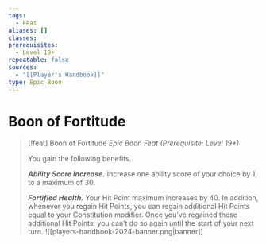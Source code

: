 ```yaml
---
tags:
  - Feat
aliases: []
classes: 
prerequisites:
  - Level 19+
repeatable: false
sources:
  - "[[Player's Handbook]]"
type: Epic Boon
---
```


# Boon of Fortitude

>[!feat] Boon of Fortitude
>_Epic Boon Feat (Prerequisite: Level 19+)_
>
>You gain the following benefits.
>
>**_Ability Score Increase._** Increase one ability score of your choice by 1, to a maximum of 30.
>
>**_Fortified Health._** Your Hit Point maximum increases by 40. In addition, whenever you regain Hit Points, you can regain additional Hit Points equal to your Constitution modifier. Once you’ve regained these additional Hit Points, you can’t do so again until the start of your next turn.
![[players-handbook-2024-banner.png|banner]]
